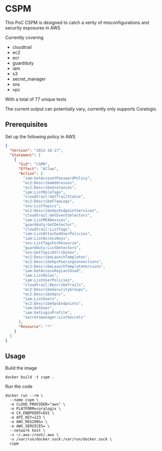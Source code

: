 # CSPM
This PoC CSPM is designed to catch a verity of misconfigurations and security exposures in AWS

Currently covering
* cloudtrail
* ec2
* ecr
* guardduty
* iam
* s3
* secret_manager
* sns
* vpc

With a total of 77 unique tests 

The current output can potentially vary, currently only supports Coralogix.  
## Prerequisites 
Set up the following policy in AWS 
```json
{
  "Version": "2012-10-17",
  "Statement": [
    {
      "Sid": "CSPM",
      "Effect": "Allow",
      "Action": [
        "iam:GetAccountPasswordPolicy",
        "ec2:DescribeAddresses",
        "ec2:DescribeInstances",
        "iam:ListRoleTags",
        "cloudtrail:GetTrailStatus",
        "ec2:DescribeFlowLogs",
        "sns:ListTopics",
        "ec2:DescribeVpcEndpointServices",
        "cloudtrail:GetEventSelectors",
        "iam:ListMFADevices",
        "guardduty:GetDetector",
        "cloudtrail:ListTags",
        "iam:ListAttachedUserPolicies",
        "iam:ListAccessKeys",
        "sns:ListTagsForResource",
        "guardduty:ListDetectors",
        "sns:GetTopicAttributes",
        "ec2:DescribeLaunchTemplates",
        "ec2:DescribeVpcPeeringConnections",
        "ec2:DescribeLaunchTemplateVersions",
        "iam:GetAccessKeyLastUsed",
        "iam:ListRoles",
        "iam:ListUserPolicies",
        "cloudtrail:DescribeTrails",
        "ec2:DescribeSecurityGroups",
        "ec2:DescribeVpcs",
        "iam:ListUsers",
        "ec2:DescribeVpcEndpoints",
        "iam:GetUser",
        "iam:GetLoginProfile",
        "secretsmanager:ListSecrets"
      ],
      "Resource": "*"
    }
  ]
}
```

## Usage
Build the image
```shell
docker build -t cspm .
```

Run the code
```shell
docker run --rm \
  --name cspm \
  -e CLOUD_PROVIDER="aws" \
  -e PLATFORM=coralogix \
  -e CX_ENDPOINT=EU1 \
  -e API_KEY=123 \
  -e AWS_REGIONS= \
  -e AWS_SERVICES= \
  --network host \
  -v ~/.aws:/root/.aws \
  -v /var/run/docker.sock:/var/run/docker.sock \
  cspm
```